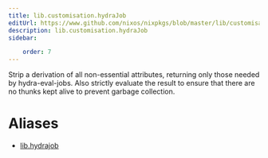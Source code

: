 ```yaml
---
title: lib.customisation.hydraJob
editUrl: https://www.github.com/nixos/nixpkgs/blob/master/lib/customisation.nix#L239C14
description: lib.customisation.hydraJob
sidebar:

    order: 7
---
```


Strip a derivation of all non-essential attributes, returning
only those needed by hydra-eval-jobs. Also strictly evaluate the
result to ensure that there are no thunks kept alive to prevent
garbage collection.


# Aliases

- [lib.hydrajob](/nix-doc-comments/reference/lib/lib-hydrajob)


